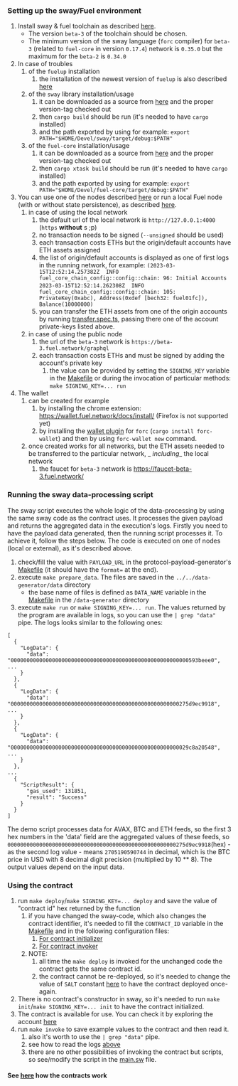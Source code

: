 ### Setting up the sway/Fuel environment

1. Install sway & fuel toolchain as described [here](https://fuellabs.github.io/sway/master/book/introduction/installation.html).
   * The version `beta-3` of the toolchain should be chosen.
   * The minimum version of the sway language (`forc` compiler) for `beta-3` (related to `fuel-core` in version `0.17.4`) network is `0.35.0` but the maximum for the `beta-2` is `0.34.0`
1. In case of troubles 
   1) of the `fuelup` installation
      1) the installation of the newest version of `fuelup` is also described [here](http://install.fuel.network/master/installation/index.html)
   1) of the `sway` library installation/usage
      1) it can be downloaded as a source from [here](https://github.com/FuelLabs/sway) and the proper version-tag checked out
      1) then `cargo build` should be run (it's needed to have `cargo` installed)
      1) and the path exported by using for example: `export PATH="$HOME/Devel/sway/target/debug:$PATH"`
   1) of the `fuel-core` installation/usage 
      1) it can be downloaded as a source from [here](https://github.com/FuelLabs/fuel-core) and the proper version-tag checked out
      1) then `cargo xtask build` should be run (it's needed to have `cargo` installed)
      1) and the path exported by using for example: `export PATH="$HOME/Devel/fuel-core/target/debug:$PATH"`
1. You can use one of the nodes described [here](http://fuelbook.fuel.network/master/networks/networks.html) or 
run a local Fuel node (with or without state persistence), as described [here](http://fuelbook.fuel.network/master/for-developers/running-a-local-node.html).
   1) in case of using the local network
      1) the default url of the local network is `http://127.0.0.1:4000` (`https` __without__ s ;p)
      1) no transaction needs to be signed (`--unsigned` should be used) 
      1) each transaction costs ETHs but the origin/default accounts have ETH assets assigned
      1) the list of origin/default accounts is displayed as one of first logs in the running network, for example: 
      ```(2023-03-15T12:52:14.257382Z  INFO fuel_core_chain_config::config::chain: 96: Initial Accounts```
      ```2023-03-15T12:52:14.262308Z  INFO fuel_core_chain_config::config::chain: 105: PrivateKey(0xabc), Address(0xdef [bech32: fuel01fc]), Balance(10000000)```
      1) you can transfer the ETH assets from one of the origin accounts by running  [transfer.spec.ts](..%2Ftest%2Fprices%2Ftransfer.spec.ts), passing there one of the account private-keys listed above.
   1) in case of using the public node
      1) the url of the `beta-3` network is `https://beta-3.fuel.network/graphql`
      1) each transaction costs ETHs and must be signed by adding the account's private key
         1) the value can be provided by setting the `SIGNING_KEY` variable in the [Makefile](../Makefile) or during the
            invocation of particular methods: `make SIGNING_KEY=... run`
1. The wallet
   1) can be created for example
      1) by installing the chrome extension: https://wallet.fuel.network/docs/install/ (Firefox is not supported yet)
      1) by installing the [wallet plugin](https://github.com/FuelLabs/forc-wallet)
         for `forc` (`cargo install forc-wallet`) and then by using `forc-wallet new` command.
   1) once created works for all networks, but the ETH assets needed to be transferred to the particular network, _
      _including__ the local network
      1) the faucet for `beta-3` network is <https://faucet-beta-3.fuel.network/>

### Running the sway data-processing script

The sway script executes the whole logic of the data-processing by using the same sway code as the contract uses. It
processes the given payload and returns the aggregated data in the execution's logs.
Firstly you need to have the payload data generated, then the running script processes it. To achieve it, follow the
steps below. The code is executed on one of nodes (local or external), as it's described above.

1. check/fill the value with `PAYLOAD_URL` in the
   protocol-payload-generator's [Makefile](../../protocol/scripts/payload-generator/Makefile) (it should have
   the `format=` at the end).
1. execute `make prepare_data`. The files are saved in the `../../data-generator/data` directory
   * the base name of files is defined as `DATA_NAME` variable in
     the [Makefile](../../protocol/scripts/payload-generator/Makefile) in the `/data-generator` directory
1. execute `make run` or `make SIGNING_KEY=... run`. The values returned by the program are available in logs, so you
   can use the `| grep "data"` pipe. The logs looks similar to the following ones:

```
[
  {
    "LogData": {
      "data": "00000000000000000000000000000000000000000000000000000000593beee0",
...
    }
  },
  {
    "LogData": {
      "data": "00000000000000000000000000000000000000000000000000000275d9ec9918",
...
    }
  },
  {
    "LogData": {
      "data": "00000000000000000000000000000000000000000000000000000029c8a20548",
...
    }
  },
...
  {
    "ScriptResult": {
      "gas_used": 131851,
      "result": "Success"
    }
  }
]
```

The demo script processes data for AVAX, BTC and ETH feeds, so the first 3 hex numbers in the 'data' field are the
aggregated values of these feeds,
so `00000000000000000000000000000000000000000000000000000275d9ec9918`(hex) - as the second log value -
means `2705190590744` in decimal, which is the BTC price in USD with 8 decimal digit precision (multiplied by 10 ** 8).
The output values depend on the input data.

### Using the contract

1. run `make deploy`/`make SIGNING_KEY=... deploy` and save the value of "contract id" hex returned by the function
   1. if you have changed the sway-code, which also changes the contract identifier, it's needed to fill
      the `CONTRACT_ID` variable in the [Makefile](../Makefile) and in the following configuration files:
      1. [For contract initializer](contract_initializer/Forc.toml)
      1. [For contract invoker](contract_invoker/Forc.toml)
   1. NOTE:
      1. all time the `make deploy` is invoked for the unchanged code the contract gets the same contract id.
      1. the contract cannot be re-deployed, so it's needed to change the value of `SALT`
         constant [here](contract/Forc.toml) to have the contract deployed once-again.
1. There is no contract's constructor in sway, so it's needed to run `make init`/`make SIGNING_KEY=... init` to have the
   contract initialized.
1. The contract is available for use. You can check it by exploring the account [here](https://fuellabs.github.io/block-explorer-v2/beta-3/)
1. run `make invoke` to save example values to the contract and then read it.
   1. also it's worth to use the `| grep "data"` pipe.
   1. see how to read the logs [above](#running-the-sway-data-processing-script)
   1. there are no other possibilities of invoking the contract but scripts, so see/modify the script in
      the [main.sw](contract_invoker/src/main.sw) file.

#### See [here](contract/README.md) how the contracts work 
